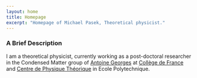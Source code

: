 ```yaml
---
layout: home
title: Homepage 
excerpt: "Homepage of Michael Pasek, Theoretical physicist."
---
```


### A Brief Description

I am a theoretical physicist, currently working as a post-doctoral researcher in the Condensed Matter group of [Antoine Georges](https://www.cpht.polytechnique.fr/cpht/correl/mainpage.htm) at [Collège de France](http://www.college-de-france.fr/site/physique-matiere-condensee/index.htm) 
and [Centre de Physique Théorique](https://www.cpht.polytechnique.fr/) in Ecole Polytechnique.

